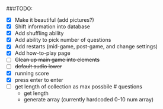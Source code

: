 ###TODO:
- [x] Make it beautiful (add pictures?)
- [x] Shift information into database
- [x] Add shuffling ability 
- [x] Add ability to pick number of questions 
- [x] Add restarts (mid-game, post-game, and change settings) 
- [x] Add how-to-play page 
- [ ] ~~Clean up main game into elements~~
- [ ] ~~default audio lower~~
- [x] running score
- [x] press enter to enter
- [ ] get length of collection as max possbile # questions
  - get length 
  - generate array (currently hardcoded 0-10 num array)